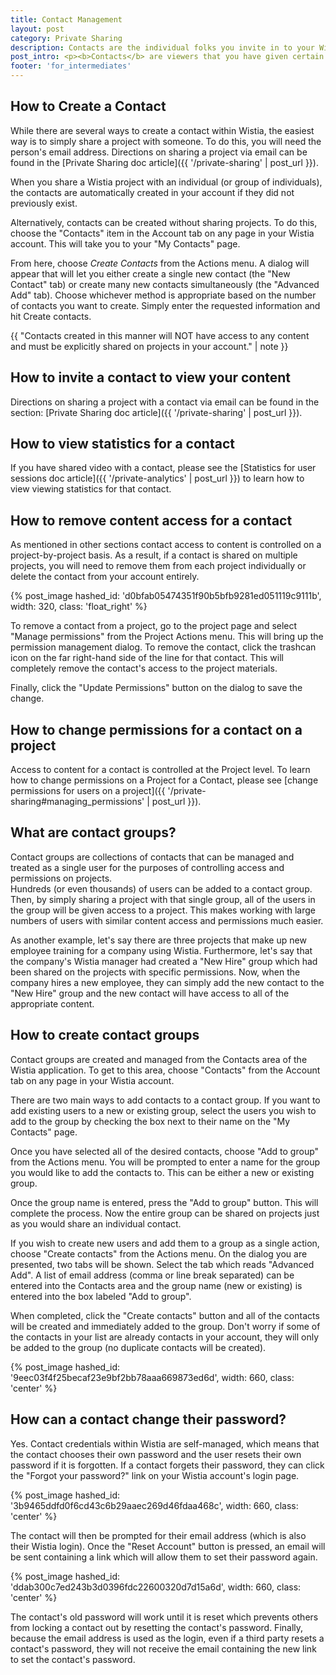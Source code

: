 ```yaml
---
title: Contact Management
layout: post
category: Private Sharing
description: Contacts are the individual folks you invite in to your Wistia account to privately view your content. Learn all about creating contacts and managing their permissions here.
post_intro: <p><b>Contacts</b> are viewers that you have given certain permissions to (the most basic being the ability to view videos in your Wistia account).</p><p>Contacts can also be given permission to download content, upload new videos, or invite other viewers on a project-by-project basis. All contact activity is recorded and viewable within the “User Sessions” portion of Wistia Stats.</p><p>When to use contacts:</p><ul><li>When you want people to view content privately within Wistia</li><li>When you want to be able to track viewing of your content (in your Wistia account)</li></ul>
footer: 'for_intermediates'
---
```


## How to Create a Contact

While there are several ways to create a contact within Wistia, the easiest way 
is to simply share a project with someone.  To do this, you will need the person's 
email address.  Directions on sharing a project via email can be found in the 
[Private Sharing doc article]({{ '/private-sharing' | post_url }}).  

When you share a Wistia project with an individual (or group of individuals), 
the contacts are automatically created in your account if they did not 
previously exist.

Alternatively, contacts can be created without sharing projects.  To do this, 
choose the "Contacts" item in the Account tab on any page in your Wistia account.
This will take you to your "My Contacts" page.

From here, choose *Create Contacts* from the <span class="action_menu">Actions</span> menu.
A dialog will appear that will let you either create a single new contact 
(the "New Contact" tab) or create many new contacts simultaneously 
(the "Advanced Add" tab).  Choose whichever method is appropriate based on the 
number of contacts you want to create.  Simply enter the requested information 
and hit <span class="faux_button">Create contacts</span>.

{{ "Contacts created in this manner will NOT have access to any content and must be explicitly shared on projects in your account." | note }}

## How to invite a contact to view your content

Directions on sharing a project with a contact via email can be found in the 
section: [Private Sharing doc article]({{ '/private-sharing' | post_url }}).

## How to view statistics for a contact

If you have shared video with a contact, please see the 
[Statistics for user sessions doc article]({{ '/private-analytics' | post_url }}) to 
learn how to view viewing statistics for that contact.

## How to remove content access for a contact

As mentioned in other sections contact access to content is controlled on a 
project-by-project basis.  As a result, if a contact is shared on multiple 
projects, you will need to remove them from each project individually or delete 
the contact from your account entirely.

{% post_image hashed_id: 'd0bfab05474351f90b5bfb9281ed051119c9111b', width: 320, class: 'float_right' %}

To remove a contact from a project, go to the project page and select "Manage 
permissions" from the Project Actions menu.  This will bring up the permission
management dialog.  To remove the contact, click the trashcan icon on the far 
right-hand side of the line for that contact.  This will completely remove the 
contact's access to the project materials.  

Finally, click the "Update Permissions" button on the dialog to save the change.

## How to change permissions for a contact on a project

Access to content for a contact is controlled at the Project level.  To learn 
how to change permissions on a Project for a Contact, please see 
[change permissions for users on a project]({{ '/private-sharing#managing_permissions' | post_url }}).

## What are contact groups?

Contact groups are collections of contacts that can be managed and treated as a 
single user for the purposes of controlling access and permissions on projects.  
Hundreds (or even thousands) of users can be added to a contact group.  Then, by 
simply sharing a project with that single group, all of the users in the group 
will be given access to a project.  This makes working with large numbers of 
users with similar content access and permissions much easier.

As another example, let's say there are three projects that make up new employee 
training for a company using Wistia.  Furthermore, let's say that the company's
Wistia manager had created a "New Hire" group which had been shared on the projects 
with specific permissions.  Now, when the company hires a new employee, they can 
simply add the new contact to the "New Hire" group and the new contact will have 
access to all of the appropriate content. 

## How to create contact groups

Contact groups are created and managed from the Contacts area of the Wistia 
application.  To get to this area, choose "Contacts" from the Account tab on 
any page in your Wistia account.

There are two main ways to add contacts to a contact group.  If you want to 
add existing users to a new or existing group, select the users you wish to 
add to the group by checking the box next to their name on the "My Contacts" 
page.  

Once you have selected all of the desired contacts, choose "Add to group" from 
the Actions menu. You will be prompted to enter a name for the group you would 
like to add the contacts to.  This can be either a new or existing group.  

Once the group name is entered, press the "Add to group" button.  This will 
complete the process.  Now the entire group can be shared on projects just as 
you would share an individual contact.

If you wish to create new users and add them to a group as a single action, 
choose "Create contacts" from the Actions menu.  On the dialog you are presented, 
two tabs will be shown.  Select the tab which reads "Advanced Add".   A list of 
email address (comma or line break separated) can be entered into the Contacts 
area and the group name (new or existing) is entered into the box labeled "Add to group".  

When completed, click the "Create contacts" button and all of the contacts will 
be created and immediately added to the group.  Don't worry if some of the 
contacts in your list are already contacts in your account, they will only be 
added to the group (no duplicate contacts will be created).

{% post_image hashed_id: '9eec03f4f25becaf23e9bf2bb78aaa669873ed6d', width: 660, class: 'center' %}


## How can a contact change their password?

Yes. Contact credentials within Wistia are self-managed, which means that the 
contact chooses their own password and the user resets their own password if it 
is forgotten.  If a contact forgets their password, they can click the "Forgot 
your password?" link on your Wistia account's login page.

{% post_image hashed_id: '3b9465ddfd0f6cd43c6b29aaec269d46fdaa468c', width: 660, class: 'center' %}

The contact will then be prompted for their email address (which is also their 
Wistia login).  Once the "Reset Account" button is pressed, an email will be 
sent containing a link which will allow them to set their password again.

{% post_image hashed_id: 'ddab300c7ed243b3d0396fdc22600320d7d15a6d', width: 660, class: 'center' %}

The contact's old password will work until it is reset which prevents others 
from locking a contact out by resetting the contact's password.  Finally, 
because the email address is used as the login, even if a third party resets a 
contact's password, they will not receive the email containing the new link to 
set the contact's password.

